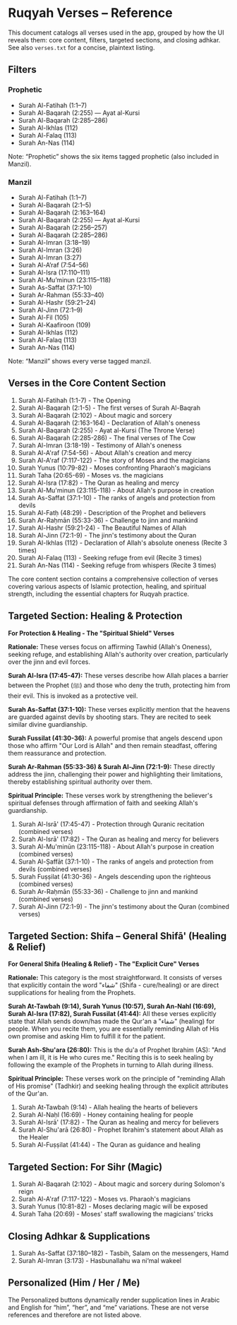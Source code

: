 # Ruqyah Verses – Reference

This document catalogs all verses used in the app, grouped by how the UI reveals them: core content, filters, targeted sections, and closing adhkar. See also `verses.txt` for a concise, plaintext listing.

## Filters

### Prophetic

- Surah Al-Fatihah (1:1–7)
- Surah Al-Baqarah (2:255) — Ayat al-Kursi
- Surah Al-Baqarah (2:285–286)
- Surah Al-Ikhlas (112)
- Surah Al-Falaq (113)
- Surah An-Nas (114)

Note: “Prophetic” shows the six items tagged prophetic (also included in Manzil).

### Manzil

- Surah Al-Fatihah (1:1–7)
- Surah Al-Baqarah (2:1–5)
- Surah Al-Baqarah (2:163–164)
- Surah Al-Baqarah (2:255) — Ayat al-Kursi
- Surah Al-Baqarah (2:256–257)
- Surah Al-Baqarah (2:285–286)
- Surah Al-Imran (3:18–19)
- Surah Al-Imran (3:26)
- Surah Al-Imran (3:27)
- Surah Al-A’raf (7:54–56)
- Surah Al-Isra (17:110–111)
- Surah Al-Mu’minun (23:115–118)
- Surah As-Saffat (37:1–10)
- Surah Ar-Rahman (55:33–40)
- Surah Al-Hashr (59:21–24)
- Surah Al-Jinn (72:1–9)
- Surah Al-Fil (105)
- Surah Al-Kaafiroon (109)
- Surah Al-Ikhlas (112)
- Surah Al-Falaq (113)
- Surah An-Nas (114)

Note: “Manzil” shows every verse tagged manzil.

## Verses in the Core Content Section

1. Surah Al-Fatihah (1:1-7) - The Opening
2. Surah Al-Baqarah (2:1-5) - The first verses of Surah Al-Baqrah 
3. Surah Al-Baqarah (2:102) - About magic and sorcery
4. Surah Al-Baqarah (2:163-164) - Declaration of Allah's oneness
5. Surah Al-Baqarah (2:255) - Ayat al-Kursi (The Throne Verse)
6. Surah Al-Baqarah (2:285-286) - The final verses of The Cow
7. Surah Al-Imran (3:18-19) - Testimony of Allah's oneness
8. Surah Al-A'raf (7:54-56) - About Allah's creation and mercy
9. Surah Al-A'raf (7:117-122) - The story of Moses and the magicians
10. Surah Yunus (10:79-82) - Moses confronting Pharaoh's magicians
11. Surah Taha (20:65-69) - Moses vs. the magicians
12. Surah Al-Isra (17:82) - The Quran as healing and mercy
13. Surah Al-Mu'minun (23:115-118) - About Allah's purpose in creation
14. Surah As-Saffat (37:1-10) - The ranks of angels and protection from devils
15. Surah Al-Fatḥ (48:29) - Description of the Prophet and believers
16. Surah Ar-Raḥmān (55:33-36) - Challenge to jinn and mankind
17. Surah Al-Hashr (59:21-24) - The Beautiful Names of Allah
18. Surah Al-Jinn (72:1-9) - The jinn's testimony about the Quran
19. Surah Al-Ikhlas (112) - Declaration of Allah's absolute oneness (Recite 3 times)
20. Surah Al-Falaq (113) - Seeking refuge from evil (Recite 3 times)
21. Surah An-Nas (114) - Seeking refuge from whispers (Recite 3 times)

The core content section contains a comprehensive collection of verses covering various aspects of Islamic protection, healing, and spiritual strength, including the essential chapters for Ruqyah practice.

## Targeted Section: Healing & Protection

**For Protection & Healing - The "Spiritual Shield" Verses**

**Rationale:** These verses focus on affirming Tawhid (Allah's Oneness), seeking refuge, and establishing Allah's authority over creation, particularly over the jinn and evil forces.

**Surah Al-Isra (17:45-47):** These verses describe how Allah places a barrier between the Prophet (ﷺ) and those who deny the truth, protecting him from their evil. This is invoked as a protective veil.

**Surah As-Saffat (37:1-10):** These verses explicitly mention that the heavens are guarded against devils by shooting stars. They are recited to seek similar divine guardianship.

**Surah Fussilat (41:30-36):** A powerful promise that angels descend upon those who affirm "Our Lord is Allah" and then remain steadfast, offering them reassurance and protection.

**Surah Ar-Rahman (55:33-36) & Surah Al-Jinn (72:1-9):** These directly address the jinn, challenging their power and highlighting their limitations, thereby establishing spiritual authority over them.

**Spiritual Principle:** These verses work by strengthening the believer's spiritual defenses through affirmation of faith and seeking Allah's guardianship.

1. Surah Al-Isrā' (17:45-47) - Protection through Quranic recitation (combined verses)
2. Surah Al-Isrā' (17:82) - The Quran as healing and mercy for believers
3. Surah Al-Mu'minūn (23:115-118) - About Allah's purpose in creation (combined verses)
4. Surah Al-Ṣaffāt (37:1-10) - The ranks of angels and protection from devils (combined verses)
5. Surah Fuṣṣilat (41:30-36) - Angels descending upon the righteous (combined verses)
6. Surah Ar-Raḥmān (55:33-36) - Challenge to jinn and mankind (combined verses)
7. Surah Al-Jinn (72:1-9) - The jinn's testimony about the Quran (combined verses)

## Targeted Section: Shifa – General Shifā' (Healing & Relief)

**For General Shifa (Healing & Relief) - The "Explicit Cure" Verses**

**Rationale:** This category is the most straightforward. It consists of verses that explicitly contain the word "شفاء" (Shifa - cure/healing) or are direct supplications for healing from the Prophets.

**Surah At-Tawbah (9:14), Surah Yunus (10:57), Surah An-Nahl (16:69), Surah Al-Isra (17:82), Surah Fussilat (41:44):** All these verses explicitly state that Allah sends down/has made the Qur'an a "شفاء" (healing) for people. When you recite them, you are essentially reminding Allah of His own promise and asking Him to fulfill it for the patient.

**Surah Ash-Shu'ara (26:80):** This is the du'a of Prophet Ibrahim (AS): "And when I am ill, it is He who cures me." Reciting this is to seek healing by following the example of the Prophets in turning to Allah during illness.

**Spiritual Principle:** These verses work on the principle of "reminding Allah of His promise" (Tadhkir) and seeking healing through the explicit attributes of the Qur'an.

1. Surah At-Tawbah (9:14) - Allah healing the hearts of believers
2. Surah Al-Naḥl (16:69) - Honey containing healing for people
3. Surah Al-Isrā' (17:82) - The Quran as healing and mercy for believers
4. Surah Al-Shu'arā (26:80) - Prophet Ibrahim's statement about Allah as the Healer
5. Surah Al-Fuṣṣilat (41:44) - The Quran as guidance and healing

## Targeted Section: For Sihr (Magic)

1. Surah Al-Baqarah (2:102) - About magic and sorcery during Solomon's reign
2. Surah Al-A'raf (7:117-122) - Moses vs. Pharaoh's magicians
3. Surah Yunus (10:81-82) - Moses declaring magic will be exposed
4. Surah Taha (20:69) - Moses' staff swallowing the magicians' tricks

## Closing Adhkar & Supplications

1. Surah As-Saffat (37:180–182) - Tasbih, Salam on the messengers, Hamd
2. Surah Al-Imran (3:173) - Hasbunallahu wa ni‘mal wakeel

## Personalized (Him / Her / Me)

The Personalized buttons dynamically render supplication lines in Arabic and English for “him”, “her”, and “me” variations. These are not verse references and therefore are not listed above.